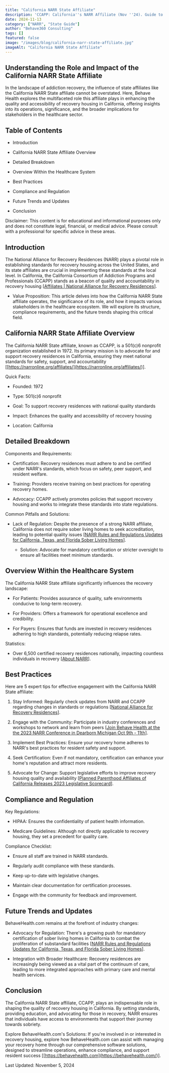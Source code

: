 ```yaml
---
title: "California NARR State Affiliate"
description: 'CCAPP: California''s NARR Affiliate (Nov ''24). Guide to voluntary sober living certification, CA regulations & legal protections (FHA/ADA).'
date: 2024-11-13
category: ["NARR", "State Guide"]
author: "Behave360 Consulting"
tags: []
featured: false
image: "/images/blog/california-narr-state-affiliate.jpg"
imageAlt: "California NARR State Affiliate"
---
```


## Understanding the Role and Impact of the California NARR State Affiliate  
 

In the landscape of addiction recovery, the influence of state affiliates like the California NARR State affiliate cannot be overstated. Here, Behave Health explores the multifaceted role this affiliate plays in enhancing the quality and accessibility of recovery housing in California, offering insights into its operations, significance, and the broader implications for stakeholders in the healthcare sector.

## Table of Contents

  * Introduction

  * California NARR State Affiliate Overview

  * Detailed Breakdown

  * Overview Within the Healthcare System

  * Best Practices

  * Compliance and Regulation

  * Future Trends and Updates

  * Conclusion

Disclaimer: This content is for educational and informational purposes only and does not constitute legal, financial, or medical advice. Please consult with a professional for specific advice in these areas.

## Introduction

The National Alliance for Recovery Residences (NARR) plays a pivotal role in establishing standards for recovery housing across the United States, and its state affiliates are crucial in implementing these standards at the local level. In California, the California Consortium of Addiction Programs and Professionals (CCAPP) stands as a beacon of quality and accountability in recovery housing [[Affiliates | National Alliance for Recovery Residences](<https://narronline.org/affiliates/>)].

  * Value Proposition: This article delves into how the California NARR State affiliate operates, the significance of its role, and how it impacts various stakeholders in the healthcare ecosystem. We will explore its structure, compliance requirements, and the future trends shaping this critical field.

## California NARR State Affiliate Overview

The California NARR State affiliate, known as CCAPP, is a 501(c)6 nonprofit organization established in 1972. Its primary mission is to advocate for and support recovery residences in California, ensuring they meet national standards for safety, support, and accountability [[https://narronline.org/affiliates/](<https://narronline.org/affiliates/>)].

Quick Facts:

  * Founded: 1972

  * Type: 501(c)6 nonprofit

  * Goal: To support recovery residences with national quality standards

  * Impact: Enhances the quality and accessibility of recovery housing

  * Location: California

## Detailed Breakdown

Components and Requirements:

  * Certification: Recovery residences must adhere to and be certified under NARR's standards, which focus on safety, peer support, and resident welfare.

  * Training: Providers receive training on best practices for operating recovery homes.

  * Advocacy: CCAPP actively promotes policies that support recovery housing and works to integrate these standards into state regulations.

Common Pitfalls and Solutions:

  * Lack of Regulation: Despite the presence of a strong NARR affiliate, California does not require sober living homes to seek accreditation, leading to potential quality issues [[NARR Rules and Regulations Updates for California, Texas, and Florida Sober Living Homes](</sober-living-app-blog/narr-rules-and-regulations-updates-for-california-texas-and-florida-sober-living-homesnbsp>)].

    * Solution: Advocate for mandatory certification or stricter oversight to ensure all facilities meet minimum standards.

## Overview Within the Healthcare System

The California NARR State affiliate significantly influences the recovery landscape:

  * For Patients: Provides assurance of quality, safe environments conducive to long-term recovery.

  * For Providers: Offers a framework for operational excellence and credibility.

  * For Payers: Ensures that funds are invested in recovery residences adhering to high standards, potentially reducing relapse rates.

Statistics:

  * Over 6,500 certified recovery residences nationally, impacting countless individuals in recovery [[About NARR](<https://narronline.org/about/>)].

## Best Practices

Here are 5 expert tips for effective engagement with the California NARR State affiliate:

 1. Stay Informed: Regularly check updates from NARR and CCAPP regarding changes in standards or regulations [[National Alliance for Recovery Residences](<https://narronline.org/>)].

 2. Engage with the Community: Participate in industry conferences and workshops to network and learn from peers [[Join Behave Health at the the 2023 NARR Conference in Dearborn Michigan Oct 9th - 11th](<https://behavehealth.com/blog/2023/10/9/join-behave-health-at-the-the-2023-narr-conference-in-deerborn-michigan-oct-9th-11th>)].

 3. Implement Best Practices: Ensure your recovery home adheres to NARR's best practices for resident safety and support.

 4. Seek Certification: Even if not mandatory, certification can enhance your home's reputation and attract more residents.

 5. Advocate for Change: Support legislative efforts to improve recovery housing quality and availability [[Planned Parenthood Affiliates of California Releases 2023 Legislative Scorecard](<https://www.plannedparenthoodaction.org/planned-parenthood-affiliates-california/media/ppac-releases-2023-legislative-scorecard>)].

## Compliance and Regulation

Key Regulations:

  * HIPAA: Ensures the confidentiality of patient health information.

  * Medicare Guidelines: Although not directly applicable to recovery housing, they set a precedent for quality care.

Compliance Checklist:

  * Ensure all staff are trained in NARR standards.

  * Regularly audit compliance with these standards.

  * Keep up-to-date with legislative changes.

  * Maintain clear documentation for certification processes.

  * Engage with the community for feedback and improvement.

## Future Trends and Updates

BehaveHealth.com remains at the forefront of industry changes:

  * Advocacy for Regulation: There's a growing push for mandatory certification of sober living homes in California to combat the proliferation of substandard facilities [[NARR Rules and Regulations Updates for California, Texas, and Florida Sober Living Homes](</sober-living-app-blog/narr-rules-and-regulations-updates-for-california-texas-and-florida-sober-living-homesnbsp>)].

  * Integration with Broader Healthcare: Recovery residences are increasingly being viewed as a vital part of the continuum of care, leading to more integrated approaches with primary care and mental health services.

## Conclusion

The California NARR State affiliate, CCAPP, plays an indispensable role in shaping the quality of recovery housing in California. By setting standards, providing education, and advocating for those in recovery, NARR ensures that individuals have access to environments that support their journey towards sobriety.

Explore BehaveHealth.com's Solutions: If you're involved in or interested in recovery housing, explore how BehaveHealth.com can assist with managing your recovery home through our comprehensive software solutions, designed to streamline operations, enhance compliance, and support resident success [[https://behavehealth.com](<https://behavehealth.com/>)].

 
 

Last Updated: November 5, 2024